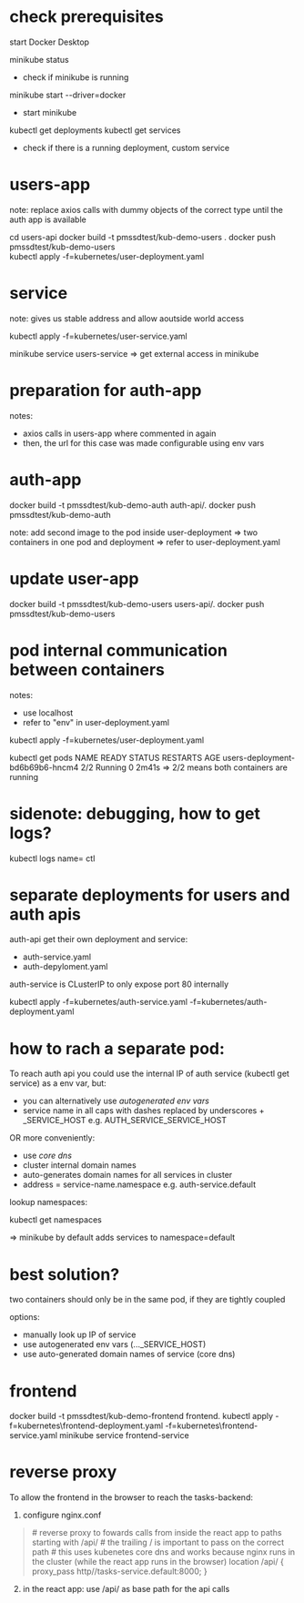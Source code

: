 # check prerequisites

start Docker Desktop

minikube status
- check if minikube is running

minikube start --driver=docker 
- start minikube

kubectl get deployments
kubectl get services
- check if there is a running deployment, custom service

# users-app

note: replace axios calls with dummy objects of the correct type until the auth app is available

cd users-api
docker build -t pmssdtest/kub-demo-users .
docker push pmssdtest/kub-demo-users          
kubectl apply -f=kubernetes/user-deployment.yaml

# service

note: gives us stable address and allow aoutside world access

kubectl apply -f=kubernetes/user-service.yaml

minikube service users-service => get external access in minikube

# preparation for auth-app

notes: 
- axios calls in users-app where commented in again
- then, the url for this case was made configurable using env vars

# auth-app

docker build -t pmssdtest/kub-demo-auth auth-api/.
docker push pmssdtest/kub-demo-auth

note: add second image to the pod inside user-deployment
=> two containers in one pod and deployment
=> refer to user-deployment.yaml

# update user-app
docker build -t pmssdtest/kub-demo-users users-api/.
docker push pmssdtest/kub-demo-users

# pod internal communication between containers

notes: 
- use localhost 
- refer to "env" in user-deployment.yaml

kubectl apply -f=kubernetes/user-deployment.yaml

kubectl get pods
NAME                              READY   STATUS    RESTARTS   AGE
users-deployment-bd6b69b6-hncm4   2/2     Running   0          2m41s
=> 2/2 means both containers are running

# sidenote: debugging, how to get logs?
kubectl logs <podname> name=<myLabel> ctl

# separate deployments for users and auth apis

auth-api get their own deployment and service:
- auth-service.yaml
- auth-depyloment.yaml

auth-service is CLusterIP to only expose port 80 internally

kubectl apply -f=kubernetes/auth-service.yaml -f=kubernetes/auth-deployment.yaml

# how to rach a separate pod:
To reach auth api you could use the internal IP of auth service (kubectl get service) as a env var, but:
- you can alternatively use _autogenerated env vars_
- service name in all caps with dashes replaced by underscores + _SERVICE_HOST e.g. AUTH_SERVICE_SERVICE_HOST

OR more conveniently:

- use _core dns_
- cluster internal domain names
- auto-generates domain names for all services in cluster
- address = service-name.namespace 
    e.g. auth-service.default

lookup namespaces:

kubectl get namespaces

=> minikube by default adds services to namespace=default

# best solution?

two containers should only be in the same pod, if they are tightly coupled 

options:
- manually look up IP of service
- use autogenerated env vars (..._SERVICE_HOST)
- use auto-generated domain names of service (core dns)

# frontend
docker build -t pmssdtest/kub-demo-frontend frontend\.
kubectl apply -f=kubernetes\frontend-deployment.yaml -f=kubernetes\frontend-service.yaml
minikube service frontend-service

# reverse proxy
To allow the frontend in the browser to reach the tasks-backend:
1. configure nginx.conf

  > \# reverse proxy to fowards calls from inside the react app to paths starting with /api/
  > \# the trailing / is important to pass on the correct path
  > \# this uses kubenetes core dns and works because nginx runs in the cluster (while the react app runs in the browser)
  > location /api/ {
  >   proxy_pass http//tasks-service.default:8000;
  > }

2. in the react app: use /api/ as base path for the api calls
